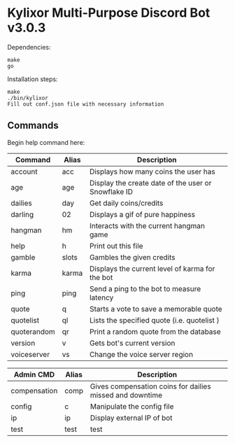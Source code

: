 **Kylixor Multi-Purpose Discord Bot**
v3.0.3
=====================================

Dependencies:
~~~
make
go
~~~

Installation steps:
~~~
make
./bin/kylixor
Fill out conf.json file with necessary information
~~~

Commands
--------

Begin help command here:

| Command      | Alias | Description
| -----------  | ----- | -----------
| account      | acc   | Displays how many coins the user has
| age          | age   | Display the create date of the user or Snowflake ID
| dailies      | day   | Get daily coins/credits
| darling      | 02    | Displays a gif of pure happiness
| hangman      | hm    | Interacts with the current hangman game
| help         | h     | Print out this file
| gamble       | slots | Gambles the given credits
| karma        | karma | Displays the current level of karma for the bot
| ping         | ping  | Send a ping to the bot to measure latency
| quote        | q     | Starts a vote to save a memorable quote
| quotelist    | ql    | Lists the specified quote (i.e. quotelist <identifier>)
| quoterandom  | qr    | Print a random quote from the database
| version      | v     | Gets bot's current version
| voiceserver  | vs    | Change the voice server region
 
| Admin CMD    | Alias | Description
| -----------  | ----- | -----------
| compensation | comp  | Gives compensation coins for dailies missed and downtime
| config       | c     | Manipulate the config file
| ip           | ip    | Display external IP of bot
| test         | test  | test
